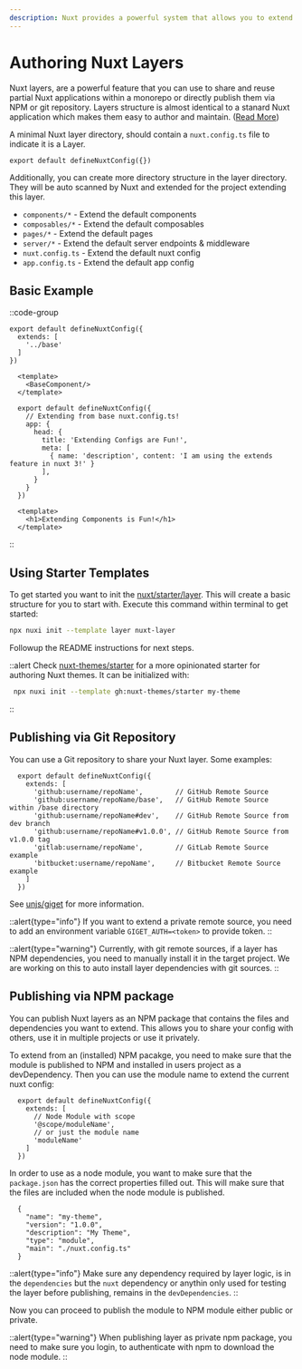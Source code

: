 ```yaml
---
description: Nuxt provides a powerful system that allows you to extend the default files, configs, and much more.
---
```


# Authoring Nuxt Layers

Nuxt layers, are a powerful feature that you can use to share and reuse partial Nuxt applications within a monorepo or directly publish them via NPM or git repository. Layers structure is almost identical to a stanard Nuxt application which makes them easy to author and maintain. ([Read More](/docs/getting-started/layers))

A minimal Nuxt layer directory, should contain a `nuxt.config.ts` file to indicate it is a Layer.

```ts{}[base/nuxt.config.ts]
export default defineNuxtConfig({})
```

Additionally, you can create more directory structure in the layer directory. They will be auto scanned by Nuxt and extended for the project extending this layer.

- `components/*` - Extend the default components
- `composables/*` - Extend the default composables
- `pages/*` - Extend the default pages
- `server/*` - Extend the default server endpoints & middleware
- `nuxt.config.ts` - Extend the default nuxt config
- `app.config.ts` - Extend the default app config

## Basic Example

::code-group

  ```ts{}[app/nuxt.config.ts]
  export default defineNuxtConfig({
    extends: [
      '../base'
    ]
  })
  ```

  ```vue{}[app/app.vue]
    <template>
      <BaseComponent/>
    </template>
  ```

  ```ts{}[base/nuxt.config.ts]
    export default defineNuxtConfig({
      // Extending from base nuxt.config.ts!
      app: {
        head: {
          title: 'Extending Configs are Fun!',
          meta: [
            { name: 'description', content: 'I am using the extends feature in nuxt 3!' }
          ],
        }
      }
    })
  ```

  ```vue{}[base/components/BaseComponent.vue]
    <template>
      <h1>Extending Components is Fun!</h1>
    </template>
  ```

::

## Using Starter Templates

To get started you want to init the [nuxt/starter/layer](https://github.com/nuxt/starter/tree/layer). This will create a basic structure for you to start with. Execute this command within terminal to get started:

```bash
npx nuxi init --template layer nuxt-layer
```

Followup the README instructions for next steps.

::alert
Check [nuxt-themes/starter](https://github.com/nuxt-themes/starter) for a more opinionated starter for authoring Nuxt themes. It can be initialized with:

```bash
 npx nuxi init --template gh:nuxt-themes/starter my-theme
```

::

## Publishing via Git Repository

You can use a Git repository to share your Nuxt layer. Some examples:

```ts{}[nuxt.config.ts]
  export default defineNuxtConfig({
    extends: [
      'github:username/repoName',        // GitHub Remote Source
      'github:username/repoName/base',   // GitHub Remote Source within /base directory
      'github:username/repoName#dev',    // GitHub Remote Source from dev branch
      'github:username/repoName#v1.0.0', // GitHub Remote Source from v1.0.0 tag
      'gitlab:username/repoName',        // GitLab Remote Source example
      'bitbucket:username/repoName',     // Bitbucket Remote Source example
    ]
  })
```

See [unjs/giget](https://github.com/unjs/giget) for more information.

::alert{type="info"}
If you want to extend a private remote source, you need to add an environment variable `GIGET_AUTH=<token>` to provide token.
::

::alert{type="warning"}
Currently, with git remote sources, if a layer has NPM dependencies, you need to manually install it in the target project. We are working on this to auto install layer dependencies with git sources.
::

## Publishing via NPM package

You can publish Nuxt layers as an NPM package that contains the files and dependencies you want to extend. This allows you to share your config with others, use it in multiple projects or use it privately.

To extend from an (installed) NPM pacakge, you need to make sure that the module is published to NPM and installed in users project as a devDependency. Then you can use the module name to extend the current nuxt config:

```ts{}[nuxt.config.ts]
  export default defineNuxtConfig({
    extends: [
      // Node Module with scope
      '@scope/moduleName',
      // or just the module name
      'moduleName'
    ]
  })
```

In order to use as a node module, you want to make sure that the `package.json` has the correct properties filled out. This will make sure that the files are included when the node module is published.

```json{}[package.json]
  {
    "name": "my-theme",
    "version": "1.0.0",
    "description": "My Theme",
    "type": "module",
    "main": "./nuxt.config.ts"
  }
```

::alert{type="info"}
Make sure any dependency required by layer logic, is in the `dependencies` but the `nuxt` dependency or anythin only used for testing the layer before publishing, remains in the `devDependencies`.
::

Now you can proceed to publish the module to NPM module either public or private.

::alert{type="warning"}
When publishing layer as private npm package, you need to make sure you login, to authenticate with npm to download the node module.
::
